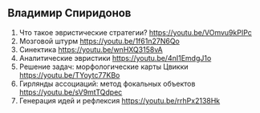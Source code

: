 ## Владимир Спиридонов

1. Что такое эвристические стратегии? https://youtu.be/VOmvu9kPIPc
2. Мозговой штурм https://youtu.be/1f61n27N6Qo
3. Синектика https://youtu.be/wnHXQ3158vA
4. Аналитические эвристики https://youtu.be/4nI1EmdgJ1o
5. Решение задач: морфологические карты Цвикки https://youtu.be/TYoytc77KBo
6. Гирлянды ассоциаций: метод фокальных объектов https://youtu.be/sV9mtTQdpec
7. Генерация идей и рефлексия https://youtu.be/rrhPx2138Hk
